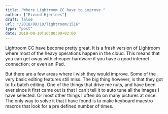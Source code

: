 ```yaml
---
title: "Where Lightroom CC have to improve."
author: ["Eivind Hjertnes"]
draft: false
url: "/2018/08/10/lightroom/1516"
type: "post"
date: 2018-08-10T10:00:00+02:00
---
```


Lightroom CC have become pretty great. It is a fresh version of
Lightroom where most of the heavy operations happen in the cloud. This
means that you can get away with cheaper hardware if you have a good
internet connection; or even an iPad.

But there are a few areas where I wish they would improve. Some of the
very basic editing features still miss. The big thing however, is that
they got to fix batch editing. One of the things that drive me nuts, and
have been ever since it first came out is that I can't tell it to auto
tune all the images I have selected. Or most other things I often do on
many pictures at once. The only way to solve it that I have found is to
make keyboard maestro macros that look for a pre defined number of
times.
